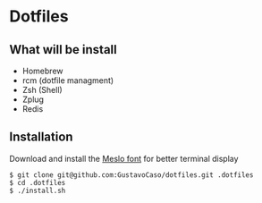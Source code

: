 # Dotfiles

## What will be install

- Homebrew
- rcm (dotfile managment)
- Zsh (Shell)
- Zplug
- Redis


## Installation

Download and install the [Meslo font](https://github.com/powerline/fonts/blob/master/Meslo%20Slashed/Meslo%20LG%20M%20Regular%20for%20Powerline.ttf) for better terminal display

```shell
$ git clone git@github.com:GustavoCaso/dotfiles.git .dotfiles
$ cd .dotfiles
$ ./install.sh
```

